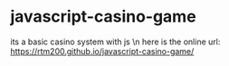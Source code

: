 # javascript-casino-game
its a basic casino system with js \n
here is the online url: https://rtm200.github.io/javascript-casino-game/
